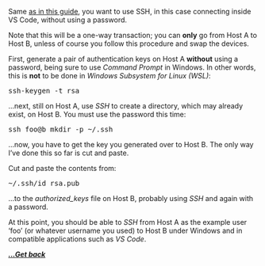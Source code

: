 Same [as in this guide](https://jwinn.getamonkey.com/?page_id=443 "SSH With Password Linux (and compatible)"), you want to use SSH, in this case connecting inside VS Code, without using a password.

Note that this will be a one-way transaction; you can **only** go from Host A to Host B, unless of course you follow this procedure and swap the devices.

First, generate a pair of authentication keys on Host A **without** using a password, being sure to use _Command Prompt_ in Windows. In other words, this is **not** to be done in _Windows Subsystem for Linux (WSL)_:

<pre class="EnlighterJSRAW" data-enlighter-language="generic" data-enlighter-theme="" data-enlighter-highlight="" data-enlighter-linenumbers="" data-enlighter-lineoffset="" data-enlighter-title="" data-enlighter-group="">ssh-keygen -t rsa</pre>

&#8230;next, still on Host A, use _SSH_ to create a directory, which may already exist, on Host B. You must use the password this time:

<pre class="EnlighterJSRAW" data-enlighter-language="generic" data-enlighter-theme="" data-enlighter-highlight="" data-enlighter-linenumbers="" data-enlighter-lineoffset="" data-enlighter-title="" data-enlighter-group="">ssh foo@b mkdir -p ~/.ssh</pre>

&#8230;now, you have to get the key you generated over to Host B. The only way I&#8217;ve done this so far is cut and paste.

Cut and paste the contents from:

<pre class="EnlighterJSRAW" data-enlighter-language="generic" data-enlighter-theme="" data-enlighter-highlight="" data-enlighter-linenumbers="" data-enlighter-lineoffset="" data-enlighter-title="" data-enlighter-group="">~/.ssh/id_rsa.pub</pre>

&#8230;to the _authorized_keys_ file on Host B, probably using _SSH_ and again with a password.

At this point, you should be able to _SSH_ from Host A as the example user &#8216;foo&#8217; (or whatever username you used) to Host B under Windows and in compatible applications such as _VS Code_.

[***...Get back***](../)
